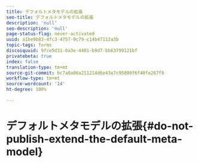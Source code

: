 ```yaml
---
title: デフォルトメタモデルの拡張
seo-title: デフォルトメタモデルの拡張
description: 'null'
seo-description: 'null'
page-status-flag: never-activated
uuid: a1be9b83-4fc3-4757-9c79-c14b47112a3b
topic-tags: forms
discoiquuid: 9fce5d31-0a3e-4401-b9d7-bb63799121bf
privatebeta: true
index: false
translation-type: tm+mt
source-git-commit: bc7a0a86a211214d6e43e7c95809f6f40fe267f8
workflow-type: tm+mt
source-wordcount: '14'
ht-degree: 100%

---
```



# デフォルトメタモデルの拡張{#do-not-publish-extend-the-default-meta-model}

<!--
[DO NOT PUBLISH] 
-->